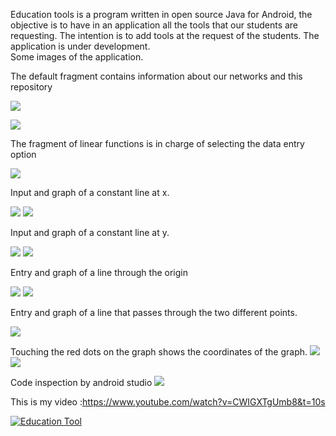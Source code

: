 
Education tools is a program written in open source Java for Android, the objective is to have in an application all the tools that our students are requesting.
The intention is to add tools at the request of the students.
The application is under development.  
Some images of the application. 

The default fragment contains information about our networks and this repository

![](images/informacion.gif)

![](images/links.gif)

The fragment of linear functions is in charge of selecting the data entry option

![](images/functionlineal.gif)

Input and graph of a constant line at x.

![](images/in_1.gif)
![](images/graph_1.gif)

Input and graph of a constant line at y.

![](images/in_2.gif)
![](images/graph_2.gif)

Entry and graph of a line through the origin

![](images/in_m.gif)
![](images/graph_m.gif)

Entry and graph of a line that passes through the two different points.

![](images/in_3.gif)

Touching the red dots on the graph shows the coordinates of the graph.
![](images/graph_3.1.gif)
![](images/graph_3.2.gif)

Code inspection by android studio
![](images/inspetioncode.gif)

This is my video :https://www.youtube.com/watch?v=CWIGXTgUmb8&t=10s<br/>

[![Education Tool](images/video_preview.gif)](https://www.youtube.com/watch?v=CWIGXTgUmb8&t=10s)



